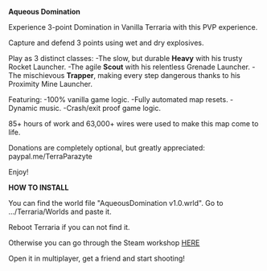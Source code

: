   **Aqueous Domination**

Experience 3-point Domination in Vanilla Terraria with this PVP experience.

Capture and defend 3 points using wet and dry explosives.

Play as 3 distinct classes:
-The slow, but durable **Heavy** with his trusty Rocket Launcher.
-The agile **Scout** with his relentless Grenade Launcher.
-The mischievous **Trapper**, making every step dangerous thanks to his Proximity Mine Launcher.

Featuring:
-100% vanilla game logic.
-Fully automated map resets.
-Dynamic music.
-Crash/exit proof game logic.

85+ hours of work and 63,000+ wires were used to make this map come to life.

Donations are completely optional, but greatly appreciated:
paypal.me/TerraParazyte

Enjoy!



  **HOW TO INSTALL**

You can find the world file "AqueousDomination v1.0.wrld". Go to .../Terraria/Worlds and paste it.

Reboot Terraria if you can not find it.

Otherwise you can go through the Steam workshop [HERE](https://steamcommunity.com/sharedfiles/filedetails/?id=3442873557) 

Open it in multiplayer, get a friend and start shooting!

